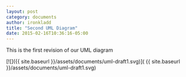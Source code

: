 ```yaml
---
layout: post
category: documents
author: ironkladd
title: "Second UML Diagram"
date: 2015-02-16T10:36:16-05:00
---
```


This is the first revision of our UML diagram

[![]({{ site.baseurl }}/assets/documents/uml-draft1.svg)](
  {{ site.baseurl }}/assets/documents/uml-draft1.svg)